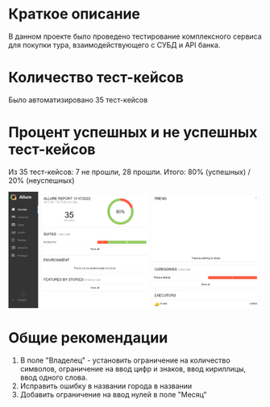 # Краткое описание
В данном проекте было проведено тестирование комплексного сервиса для покупки тура, взаимодействующего с СУБД и API банка.

# Количество тест-кейсов
Было автоматизировано 35 тест-кейсов

# Процент успешных и не успешных тест-кейсов
Из 35 тест-кейсов: 7 не прошли, 28 прошли.
Итого: 80% (успешных) / 20% (неуспешных)

![img.png](../img.png)

# Общие рекомендации
1. В поле "Владелец" - установить ограничение на количество символов, ограничение на ввод цифр и знаков, ввод кириллицы, ввод одного слова.
2. Исправить ошибку в названии города в названии
3. Добавить ограничение на ввод нулей в поле "Месяц"

